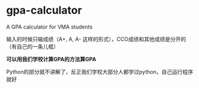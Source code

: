 # gpa-calculator
A GPA calculator for VMA students

输入的时候只输成绩（A+, A, A- 这样的形式），CCO成绩和其他成绩是分开的（有自己的一条儿框）

**可以用我们学校计算GPA的方法算GPA**

Python的部分就不讲解了，反正我们学校大部分人都学过python，自己运行程序就好
